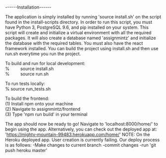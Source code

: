 ------Installation------

The application is simply installed by running 'source install.sh' on the script 
found in the install-scripts directory. In order to run this script, you must have Python 3, 
PostgreSQL 9.6, and pip installed on your system. 
This script will create and initialize a virtual environment with all the
required packages. It will also create a database named 'assignmintz' and 
initialize the database with the required tables. You must also have the react 
framework installed. You can build the project using install.sh and then use 
run.sh everytime you run the project.

To build and run for local development:  <br />
% &nbsp;&nbsp;&nbsp;&nbsp;&nbsp;&nbsp;&nbsp;&nbsp;source install.sh <br />
%	&nbsp;&nbsp;&nbsp;&nbsp;&nbsp;&nbsp;&nbsp;&nbsp;source run.sh <br />

To run tests locally:  <br />
% source run_tests.sh <br />

To build the frontend: <br />
(1) Install npm onto your machine <br />
(2) Navigate to assignmintz/frontend <br />
(3) Type 'npm run build' in your terminal <br />

The app should now be ready to go!
Navigate to 'localhost:8000/home/' to begin using the app. 
Alternatively, you can check out the deployed app at:
'https://mighty-mountain-99483.herokuapp.com/home/'
NOTE: On the Heroku deployed app. User creation is currently failing. 
Our deploy process is as follows:
    -Make changes to current branch
    -commit changes
    -run 'git push heroku master'

